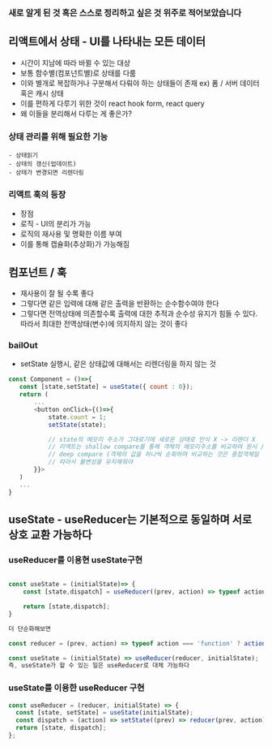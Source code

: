 ### 새로 알게 된 것 혹은 스스로 정리하고 싶은 것 위주로 적어보았습니다

## 리액트에서 상태 - UI를 나타내는 모든 데이터

- 시간이 지남에 따라 바뀔 수 있는 대상
- 보통 함수별(컴포넌트별)로 상태를 다룸
- 이와 별개로 복잡하거나 구분해서 다뤄야 하는 상태들이 존재
  ex) 폼 / 서버 데이터 혹은 캐시 상태
- 이를 편하게 다루기 위한 것이 react hook form, react query
- 왜 이들을 분리해서 다루는 게 좋은가?

### 상태 관리를 위해 필요한 기능

    - 상태읽기
    - 상태의 갱신(업데이트)
    - 상태가 변경되면 리렌더링

### 리액트 훅의 등장

- 장점
- 로직 - UI의 분리가 가능
- 로직의 재사용 및 명확한 이름 부여
- 이를 통해 캡슐화(추상화)가 가능해짐

## 컴포넌트 / 훅

- 재사용이 잘 될 수록 좋다
- 그렇다면 같은 입력에 대해 같은 출력을 반환하는 순수함수여야 한다
- 그렇다면 전역상태에 의존할수록 출력에 대한 추적과 순수성 유지가 힘들 수 있다.따라서 최대한 전역상태(변수)에 의지하지 않는 것이 좋다

### bailOut

- setState 실행시, 같은 상태값에 대해서는 리렌더링을 하지 않는 것

```javascript
const Component = ()=>{
   const [state,setState] = useState({ count : 0});
   return (
       ...
       <button onClick={()=>{
           state.count = 1;
           setState(state);

           // state의 메모리 주소가 그대로기에 새로운 상태로 인식 X -> 리렌더 X
           // 리액트는 shallow compare를 통해 객체의 메모리주소를 비교하여 원시 / 객체 상태값을 비교
           // deep compare (객체의 값을 하나씩 순회하며 비교하는 것은 중첩객체일 경우 큰 비용을 발생시키기에)
           // 따라서 불변성을 유지해줘야
       }}>
   )
   ...
}
```

## useState - useReducer는 기본적으로 동일하며 서로 상호 교환 가능하다

### useReducer를 이용현 useState구현

```javascript

const useState = (initialState)=> {
    const [state,dispatch] = useReducer((prev, action) => typeof action === 'function' ? action(prev) :  action, initialState));

    return [state,dispatch];
}

더 단순화해보면

const reducer = (prev, action) => typeof action === 'function' ? action(prev) :  action, initialState);

const useState = (initialState) => useReducer(reducer, initialState);
즉, useState가 할 수 있는 일은 useReducer로 대체 가능하다

```

### useState를 이용한 useReducer 구현

```javascript
const useReducer = (reducer, initialState) => {
  const [state, setState] = useState(initialState);
  const dispatch = (action) => setState((prev) => reducer(prev, action));
  return [state, dispatch];
};
```
